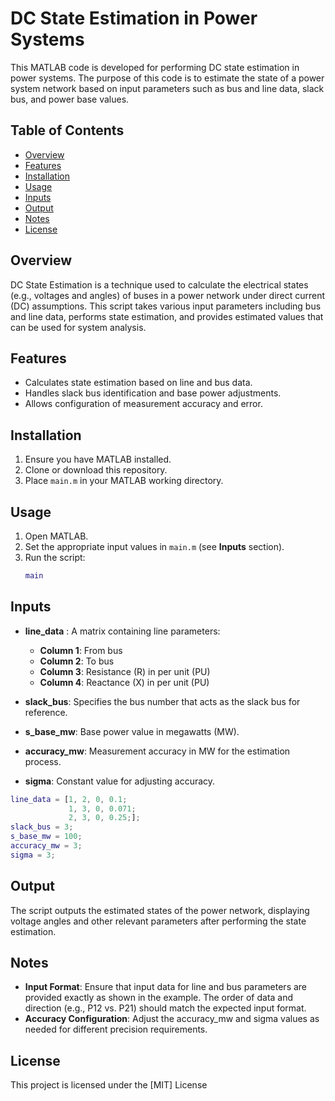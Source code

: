 # DC State Estimation in Power Systems

This MATLAB code is developed for performing DC state estimation in power systems. The purpose of this code is to estimate the state of a power system network based on input parameters such as bus and line data, slack bus, and power base values.

## Table of Contents
- [Overview](#overview)
- [Features](#features)
- [Installation](#installation)
- [Usage](#usage)
- [Inputs](#inputs)
- [Output](#output)
- [Notes](#notes)
- [License](#license)

## Overview

DC State Estimation is a technique used to calculate the electrical states (e.g., voltages and angles) of buses in a power network under direct current (DC) assumptions. This script takes various input parameters including bus and line data, performs state estimation, and provides estimated values that can be used for system analysis.

## Features

- Calculates state estimation based on line and bus data.
- Handles slack bus identification and base power adjustments.
- Allows configuration of measurement accuracy and error.

## Installation

1. Ensure you have MATLAB installed.
2. Clone or download this repository.
3. Place `main.m` in your MATLAB working directory.

## Usage

1. Open MATLAB.
2. Set the appropriate input values in `main.m` (see **Inputs** section).
3. Run the script:
   ```matlab
   main
## Inputs
-	**line_data** : A matrix containing line parameters:

	*	**Column 1**: From bus
	*	**Column 2**: To bus
	*	**Column 3**: Resistance (R) in per unit (PU)
	*	**Column 4**: Reactance (X) in per unit (PU)
-	**slack_bus**: Specifies the bus number that acts as the slack bus for reference.

-	**s_base_mw**: Base power value in megawatts (MW).

-	**accuracy_mw**: Measurement accuracy in MW for the estimation process.

-	**sigma**: Constant value for adjusting accuracy.
```matlab
line_data = [1, 2, 0, 0.1;
             1, 3, 0, 0.071;
             2, 3, 0, 0.25;];
slack_bus = 3;
s_base_mw = 100;
accuracy_mw = 3;
sigma = 3;
```
## Output
The script outputs the estimated states of the power network, displaying voltage angles and other relevant parameters after performing the state estimation.
## Notes
-	**Input Format**: Ensure that input data for line and bus parameters are provided exactly as shown in the example. The order of data and direction (e.g., P12 vs. P21) should match the expected input format.
-	**Accuracy Configuration**: Adjust the accuracy_mw and sigma values as needed for different precision requirements.
## License
This project is licensed under the [MIT] License
